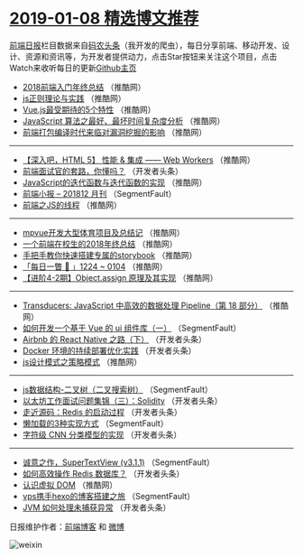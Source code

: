 # [2019-01-08 精选博文推荐](http://hao.caibaojian.com/date/2019/01/08)

[前端日报](http://caibaojian.com/c/news)栏目数据来自[码农头条](http://hao.caibaojian.com/)（我开发的爬虫），每日分享前端、移动开发、设计、资源和资讯等，为开发者提供动力，点击Star按钮来关注这个项目，点击Watch来收听每日的更新[Github主页](https://github.com/kujian/frontendDaily)
* [2018前端入门年终总结](http://hao.caibaojian.com/97058.html) （推酷网）
* [js正则理论与实践](http://hao.caibaojian.com/97060.html) （推酷网）
* [Vue.js最受期待的5个特性](http://hao.caibaojian.com/97046.html) （推酷网）
* [JavaScript 算法之最好、最坏时间复杂度分析](http://hao.caibaojian.com/97050.html) （推酷网）
* [前端打包编译时代来临对漏洞挖掘的影响](http://hao.caibaojian.com/97061.html) （推酷网）

***
* [【深入吧，HTML 5】 性能 &amp; 集成 —— Web Workers](http://hao.caibaojian.com/97048.html) （推酷网）
* [前端面试官的套路，你懂吗？](http://hao.caibaojian.com/96995.html) （开发者头条）
* [JavaScript的迭代函数与迭代函数的实现](http://hao.caibaojian.com/97043.html) （推酷网）
* [前端小报 &#8211; 201812 月刊](http://hao.caibaojian.com/96990.html) （SegmentFault）
* [前端之JS的线程](http://hao.caibaojian.com/97044.html) （推酷网）

***
* [mpvue开发大型体育项目及总结记](http://hao.caibaojian.com/97055.html) （推酷网）
* [一个前端在校生的2018年终总结](http://hao.caibaojian.com/97045.html) （推酷网）
* [手把手教你快速搭建专属的storybook](http://hao.caibaojian.com/97047.html) （推酷网）
* [「每日一瞥 📰 」1224 ~ 0104](http://hao.caibaojian.com/97059.html) （推酷网）
* [【进阶4-2期】Object.assign 原理及其实现](http://hao.caibaojian.com/97062.html) （推酷网）

***
* [Transducers: JavaScript 中高效的数据处理 Pipeline（第 18 部分）](http://hao.caibaojian.com/97041.html) （推酷网）
* [如何开发一个基于 Vue 的 ui 组件库（一）](http://hao.caibaojian.com/96977.html) （SegmentFault）
* [Airbnb 的 React Native 之路（下）](http://hao.caibaojian.com/96999.html) （开发者头条）
* [Docker 环境的持续部署优化实践](http://hao.caibaojian.com/97000.html) （开发者头条）
* [js设计模式之策略模式](http://hao.caibaojian.com/97054.html) （推酷网）

***
* [js数据结构-二叉树（二叉搜索树）](http://hao.caibaojian.com/96979.html) （SegmentFault）
* [以太坊工作面试问题集锦（三）：Solidity](http://hao.caibaojian.com/97011.html) （开发者头条）
* [走近源码：Redis 的启动过程](http://hao.caibaojian.com/97001.html) （开发者头条）
* [懒加载的3种实现方式](http://hao.caibaojian.com/96980.html) （SegmentFault）
* [字符级 CNN 分类模型的实现](http://hao.caibaojian.com/97012.html) （开发者头条）

***
* [诚意之作，SuperTextView (v3.1.1)](http://hao.caibaojian.com/96991.html) （SegmentFault）
* [如何高效操作 Redis 数据库？](http://hao.caibaojian.com/97002.html) （开发者头条）
* [认识虚拟 DOM](http://hao.caibaojian.com/97056.html) （推酷网）
* [vps携手hexo的博客搭建之旅](http://hao.caibaojian.com/96981.html) （SegmentFault）
* [JVM 如何处理未捕获异常](http://hao.caibaojian.com/97013.html) （开发者头条）

日报维护作者：[前端博客](http://caibaojian.com/) 和 [微博](http://caibaojian.com/go/weibo)

![weixin](https://user-images.githubusercontent.com/3055447/38468989-651132ac-3b80-11e8-8e6b-15122322a9d7.png)
